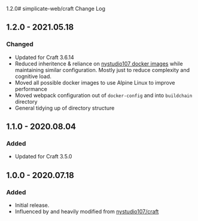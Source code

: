 1.2.0# simplicate-web/craft Change Log

## 1.2.0 - 2021.05.18
### Changed
* Updated for Craft 3.6.14
* Reduced inheritence & reliance on [nystudio107 docker images](https://github.com/nystudio107/docker-images) while maintaining similar configuration. Mostly just to reduce complexity and cognitive load.
* Moved all possible docker images to use Alpine Linux to improve performance
* Moved webpack configuration out of `docker-config` and into `buildchain` directory
* General tidying up of directory structure


## 1.1.0 - 2020.08.04
### Added
* Updated for Craft 3.5.0


## 1.0.0 - 2020.07.18
### Added
* Initial release.
* Influenced by and heavily modified from [nystudio107/craft](https://github.com/nystudio107/craft)
